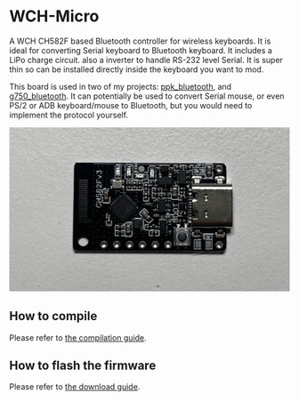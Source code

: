 # WCH-Micro

A WCH CH582F based Bluetooth controller for wireless keyboards. It is ideal for converting Serial keyboard to Bluetooth keyboard. It includes a LiPo charge circuit. also a inverter to handle RS-232 level Serial. It is super thin so can be installed directly inside the keyboard you want to mod.

This board is used in two of my projects: [ppk_bluetooth](https://github.com/pymo/ppk_bluetooth), and [g750_bluetooth](https://github.com/pymo/g750_bluetooth). It can potentially be used to convert Serial mouse, or even PS/2 or ADB keyboard/mouse to Bluetooth, but you would need to implement the protocol yourself.

![PCB of WCH-Micro version 3](/wch_micro.jpg "PCB of WCH-Micro version 3")

How to compile
----------
Please refer to [the compilation guide](doc/compile.md).

How to flash the firmware
----------
Please refer to [the download guide](doc/wch_isp_tool.md).
